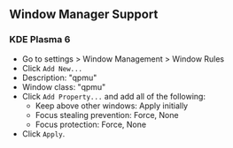
## Window Manager Support

### KDE Plasma 6

- Go to settings > Window Management > Window Rules
- Click `Add New...`
- Description: "qpmu"
- Window class: "qpmu"
- Click `Add Property...` and add all of the following:
  - Keep above other windows: Apply initially
  - Focus stealing prevention: Force, None
  - Focus protection: Force, None
- Click `Apply`.